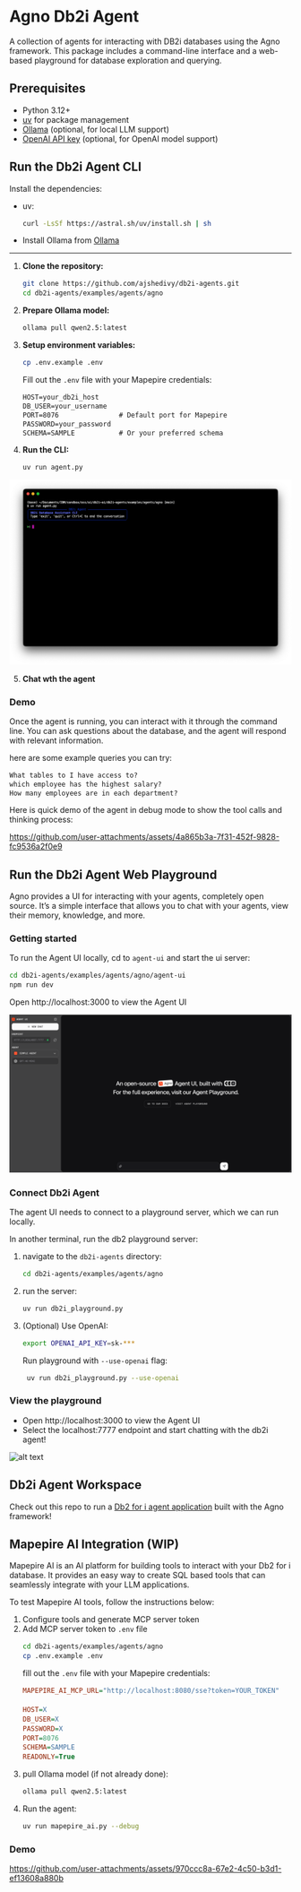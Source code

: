 # Agno Db2i Agent

A collection of agents for interacting with DB2i databases using the Agno framework. This package includes a command-line interface and a web-based playground for database exploration and querying.

## Prerequisites

- Python 3.12+
- [uv](https://github.com/astral-sh/uv) for package management
- [Ollama](https://ollama.ai/) (optional, for local LLM support)
- [OpenAI API key](https://platform.openai.com/api-keys) (optional, for OpenAI model support)

## Run the Db2i Agent CLI

Install the dependencies:

- uv:  
    ```bash
    curl -LsSf https://astral.sh/uv/install.sh | sh
    ```

- Install Ollama from [Ollama](https://ollama.com/)
---

1. **Clone the repository:**
   ```bash
   git clone https://github.com/ajshedivy/db2i-agents.git
   cd db2i-agents/examples/agents/agno
   ```
2. **Prepare Ollama model:**
    ```bash
    ollama pull qwen2.5:latest
    ```
3. **Setup environment variables:**
    ```bash
    cp .env.example .env
    ```
    Fill out the `.env` file with your Mapepire credentials:

    ```env
    HOST=your_db2i_host
    DB_USER=your_username
    PORT=8076               # Default port for Mapepire
    PASSWORD=your_password
    SCHEMA=SAMPLE           # Or your preferred schema
    ```

4. **Run the CLI:**
    ```bash
    uv run agent.py
    ```
![alt text](images/image.png)

5. **Chat wth the agent**


### Demo
Once the agent is running, you can interact with it through the command line. You can ask questions about the database, and the agent will respond with relevant information.

here are some example queries you can try:
```text
What tables to I have access to?
which employee has the highest salary?
How many employees are in each department?
```

Here is quick demo of the agent in debug mode to show the tool calls and thinking process:


https://github.com/user-attachments/assets/4a865b3a-7f31-452f-9828-fc9536a2f0e9

## Run the Db2i Agent Web Playground

Agno provides a UI for interacting with your agents, completely open source. It’s a simple interface that allows you to chat with your agents, view their memory, knowledge, and more.

### Getting started

To run the Agent UI locally, cd to `agent-ui` and start the ui server:
```bash
cd db2i-agents/examples/agents/agno/agent-ui
npm run dev
```

Open http://localhost:3000 to view the Agent UI

![alt text](images/agent-ui-homepage.png)

### Connect Db2i Agent

The agent UI needs to connect to a playground server, which we can run locally. 

In another terminal, run the db2 playground server:

1. navigate to the `db2i-agents` directory:
   ```bash
   cd db2i-agents/examples/agents/agno
   ```
2. run the server:
   ```bash
   uv run db2i_playground.py
   ```
3. (Optional) Use OpenAI:
   ```bash
   export OPENAI_API_KEY=sk-***
   ```
   Run playground with `--use-openai` flag:
   ```bash
    uv run db2i_playground.py --use-openai
    ```

### View the playground

- Open http://localhost:3000 to view the Agent UI
- Select the localhost:7777 endpoint and start chatting with the db2i agent!
  
![alt text](images/image2.png)


## Db2i Agent Workspace

Check out this repo to run a [Db2 for i agent application](https://github.com/ajshedivy/agent-app-agno) built with the Agno framework! 


## Mapepire AI Integration (WIP)

Mapepire AI is an AI platform for building tools to interact with your Db2 for i database. It provides an easy way to create SQL based tools that can seamlessly integrate with your LLM applications.

To test Mapepire AI tools, follow the instructions below:
1. Configure tools and generate MCP server token
2. Add MCP server token to `.env` file
    ```sh
    cd db2i-agents/examples/agents/agno
    cp .env.example .env
    ```
    fill out the `.env` file with your Mapepire credentials:
    ```ini
    MAPEPIRE_AI_MCP_URL="http://localhost:8080/sse?token=YOUR_TOKEN"

    HOST=X
    DB_USER=X
    PASSWORD=X
    PORT=8076
    SCHEMA=SAMPLE
    READONLY=True
    ```
3. pull Ollama model (if not already done):
    ```bash
    ollama pull qwen2.5:latest
    ```
4. Run the agent:
    ```bash
    uv run mapepire_ai.py --debug
    ```

### Demo




https://github.com/user-attachments/assets/970ccc8a-67e2-4c50-b3d1-ef13608a880b





